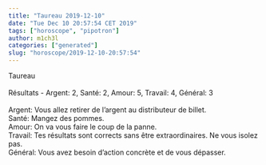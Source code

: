 ```yaml
---
title: "Taureau 2019-12-10"
date: "Tue Dec 10 20:57:54 CET 2019"
tags: ["horoscope", "pipotron"]
author: m1ch3l
categories: ["generated"]
slug: "horoscope/2019-12-10-20:57:54"
---
```


Taureau<br>
<br>
Résultats - Argent: 2, Santé: 2, Amour: 5, Travail: 4, Général: 3<br>
<br>
Argent:  Vous allez retirer de l’argent au distributeur de billet. <br>
Santé:   Mangez des pommes. <br>
Amour:   On va vous faire le coup de la panne. <br>
Travail: Tes résultats sont corrects sans être extraordinaires. Ne vous isolez pas.<br>
Général: Vous avez besoin d’action concrète et de vous dépasser.<br>
